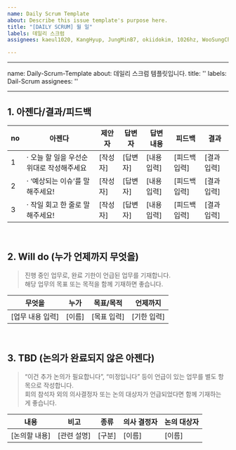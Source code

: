 ```yaml
---
name: Daily Scrum Template
about: Describe this issue template's purpose here.
title: "[DAILY SCRUM] 월 일"
labels: 데일리 스크럼
assignees: kaeul1020, KangHyup, JungMinB7, okiidokim, 1026hz, WooSungChoi99

---
```


---
name: Daily-Scrum-Template
about: 데일리 스크럼 템플릿입니다.
title: ''
labels: Dail-Scrum
assignees: ''

---

## 1. 아젠다/결과/피드백

| no | 아젠다 | 제안자 | 답변자 | 답변 내용 | 피드백 | 결과 |
|----|--------|--------|--------|------------|---------|--------|
| 1  | · 오늘 할 일을 우선순위대로 작성해주세요 | [작성자] | [답변자] | [내용 입력] | [피드백 입력] | [결과 입력] |
| 2  | · ‘예상되는 이슈’를 말해주세요! | [작성자] | [답변자] | [내용 입력] | [피드백 입력] | [결과 입력] |
| 3  | · 작일 회고 한 줄로 말해주세요! | [작성자] | [답변자] | [내용 입력] | [피드백 입력] | [결과 입력] |

<br />

## 2. Will do (누가 언제까지 무엇을)

> 진행 중인 업무로, 완료 기한이 언급된 업무를 기재합니다.  
> 해당 업무의 목표 또는 목적을 함께 기재하면 좋습니다.

| 무엇을              | 누가   | 목표/목적     | 언제까지 |
|---------------------|--------|----------------|-----------|
| [업무 내용 입력]    | [이름] | [목표 입력]   | [기한 입력] |

<br />

## 3. TBD (논의가 완료되지 않은 아젠다)

> “이건 추가 논의가 필요합니다”, “미정입니다” 등이 언급이 있는 업무를 별도 항목으로 작성합니다.  
> 회의 참석자 외의 의사결정자 또는 논의 대상자가 언급되었다면 함께 기재하는 게 좋습니다.

| 내용 | 비고 | 종류 | 의사 결정자 | 논의 대상자 |
|------|------|------|----------------|----------------|
| [논의할 내용] | [관련 설명] | [구분] | [이름] | [이름] |
